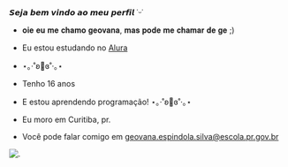 𝙎𝙚𝙟𝙖 𝙗𝙚𝙢 𝙫𝙞𝙣𝙙𝙤 𝙖𝙤 𝙢𝙚𝙪 𝙥𝙚𝙧𝙛𝙞𝙡 ˙ᵕ˙
- 𝐨𝐢𝐞 𝐞𝐮 𝐦𝐞 𝐜𝐡𝐚𝐦𝐨 𝐠𝐞𝐨𝐯𝐚𝐧𝐚, 𝐦𝐚𝐬 𝐩𝐨𝐝𝐞 𝐦𝐞 𝐜𝐡𝐚𝐦𝐚𝐫 𝐝𝐞 𝐠𝐞 ;)
- Eu estou estudando no [Alura](https://cursos.alura.com.br/dashboard)

- ⋆｡‧˚ʚ🍒ɞ˚‧｡⋆
- Tenho 16 anos
- E estou aprendendo programação!
⋆｡‧˚ʚ🍓ɞ˚‧｡⋆

- Eu moro em Curitiba, pr.
- Você pode falar comigo em geovana.espindola.silva@escola.pr.gov.br

![.](https://occ-0-8407-2219.1.nflxso.net/dnm/api/v6/E8vDc_W8CLv7-yMQu8KMEC7Rrr8/AAAABfRIEd-fk19jtIxunxEnUUawHoBNmjjJY0HtX0YBig9v69vBwwqMqPb3JjoUSeGWNz9tZ4AmZOPeuKZvarWFjBVh_nzMxLzsVCLX.jpg?r=2d5)
